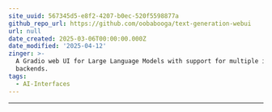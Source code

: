 ```yaml
---
site_uuid: 567345d5-e8f2-4207-b0ec-520f5598877a
github_repo_url: https://github.com/oobabooga/text-generation-webui
url: null
date_created: 2025-03-06T00:00:00.000Z
date_modified: '2025-04-12'
zinger: >-
  A Gradio web UI for Large Language Models with support for multiple inference
  backends.
tags:
  - AI-Interfaces
---
```
























































































































































































































































































































---